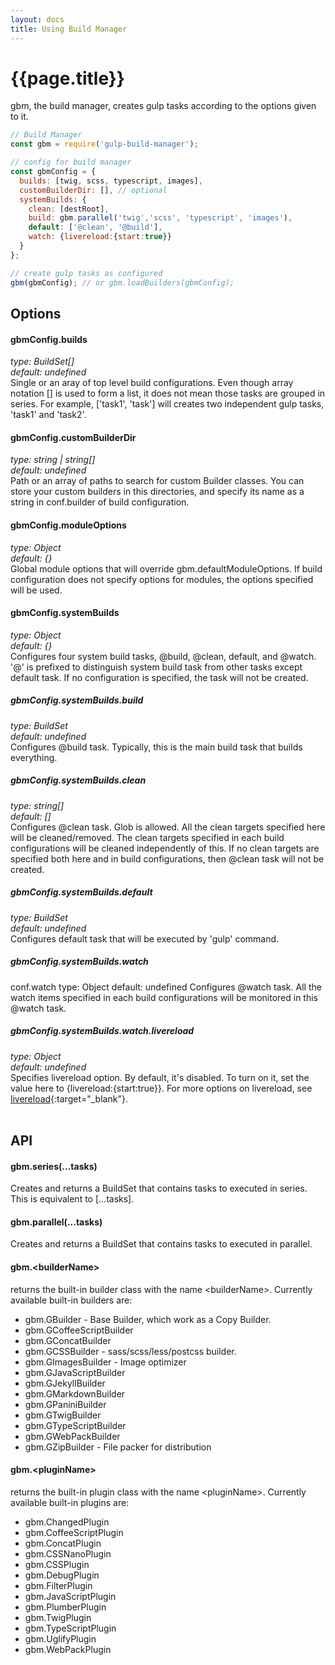 ```yaml
---
layout: docs
title: Using Build Manager
---
```

# {{page.title}}
gbm, the build manager, creates gulp tasks according to the options given to it.<br>

```javascript
// Build Manager
const gbm = require('gulp-build-manager');

// config for build manager
const gbmConfig = {
  builds: [twig, scss, typescript, images],
  customBuilderDir: [], // optional
  systemBuilds: {
    clean: [destRoot],
    build: gbm.parallel('twig','scss', 'typescript', 'images'),
    default: ['@clean', '@build'],
    watch: {livereload:{start:true}}
  }
};

// create gulp tasks as configured
gbm(gbmConfig); // or gbm.loadBuilders(gbmConfig);

``` 

## Options

#### gbmConfig.builds
<i>type: BuildSet[]</i><br>
<i>default: undefined</i><br>
Single or an aray of top level build configurations. Even though array notation [] is used to form a list, it does not mean those tasks are grouped in series. For example, ['task1', 'task'] will creates two independent gulp tasks, 'task1' and 'task2'.

#### gbmConfig.customBuilderDir
<i>type: string | string[]</i><br>
<i>default: undefined</i><br>
Path or an array of paths to search for custom Builder classes. You can store your custom builders in this directories, and specify its name as a string in conf.builder of build configuration.

#### gbmConfig.moduleOptions
<i>type: Object</i><br>
<i>default: {}</i><br>
Global module options that will override gbm.defaultModuleOptions.
If build configuration does not specify options for modules, the options specified will be used.

#### gbmConfig.systemBuilds
<i>type: Object</i><br>
<i>default: {}</i><br>
Configures four system build tasks, @build, @clean, default, and @watch. '@' is prefixed to distinguish system build task from other tasks except default task.
If no configuration is specified, the task will not be created.

##### gbmConfig.systemBuilds.build
<i>type: BuildSet</i><br>
<i>default: undefined</i><br>
Configures @build task. Typically, this is the main build task that builds everything.

##### gbmConfig.systemBuilds.clean
<i>type: string[]</i><br>
<i>default: []</i><br>
Configures @clean task. Glob is allowed. All the clean targets specified here will be cleaned/removed. The clean targets specified in each build configurations will be cleaned independently of this. If no clean targets are specified both here and in build configurations, then @clean task will not be created.

##### gbmConfig.systemBuilds.default
<i>type: BuildSet</i><br>
<i>default: undefined</i><br>
Configures default task that will be executed by 'gulp' command.


##### gbmConfig.systemBuilds.watch
conf.watch
type: Object
default: undefined
Configures @watch task. All the watch items specified in each build configurations will be monitored in this @watch task.

##### gbmConfig.systemBuilds.watch.livereload
<i>type: Object</i><br>
<i>default: undefined</i><br>
Specifies livereload option. By default, it's disabled. To turn on it, set the value here to {livereload:{start:true}}.
 For more options on livereload, see [livereload](https://github.com/vohof/gulp-livereload#options-optional){:target="_blank"}.
<br><br>


## API
#### gbm.series(...tasks)
Creates and returns a BuildSet that contains tasks to executed in series.
This is equivalent to \[...tasks\].

#### gbm.parallel(...tasks)
Creates and returns a BuildSet that contains tasks to executed in parallel.

#### gbm.\<builderName\>
returns the built-in builder class with the name \<builderName\>. Currently available built-in builders are:
  - gbm.GBuilder - Base Builder, which work as a Copy Builder.
  - gbm.GCoffeeScriptBuilder
  - gbm.GConcatBuilder
  - gbm.GCSSBuilder - sass/scss/less/postcss builder.
  - gbm.GImagesBuilder - Image optimizer
  - gbm.GJavaScriptBuilder
  - gbm.GJekyllBuilder
  - gbm.GMarkdownBuilder
  - gbm.GPaniniBuilder
  - gbm.GTwigBuilder
  - gbm.GTypeScriptBuilder
  - gbm.GWebPackBuilder
  - gbm.GZipBuilder - File packer for distribution

#### gbm.\<pluginName\>
returns the built-in plugin class with the name \<pluginName\>. Currently available built-in plugins are:
  - gbm.ChangedPlugin
  - gbm.CoffeeScriptPlugin
  - gbm.ConcatPlugin
  - gbm.CSSNanoPlugin
  - gbm.CSSPlugin
  - gbm.DebugPlugin
  - gbm.FilterPlugin
  - gbm.JavaScriptPlugin
  - gbm.PlumberPlugin
  - gbm.TwigPlugin
  - gbm.TypeScriptPlugin
  - gbm.UglifyPlugin
  - gbm.WebPackPlugin
  